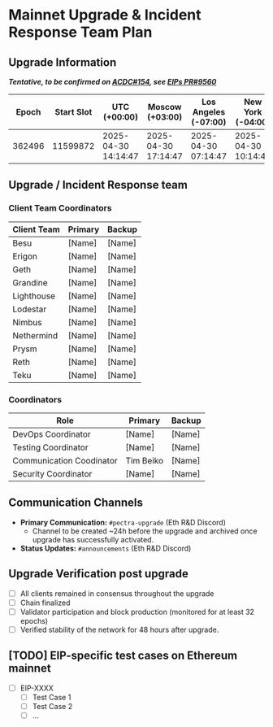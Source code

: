 # Mainnet Upgrade & Incident Response Team Plan

## Upgrade Information

***Tentative, to be confirmed on [ACDC#154](https://github.com/ethereum/pm/issues/1399), see [EIPs PR#9560](https://github.com/ethereum/EIPs/pull/9560)***

| Epoch | Start Slot | UTC (+00:00) | Moscow (+03:00) | Los Angeles (-07:00) | New York (-04:00) | Brisbane (+10:00) 
 | -- | -- | -- | -- | -- | -- | -- 
| 362496 | 11599872 | 2025-04-30 14:14:47 | 2025-04-30 17:14:47 | 2025-04-30 07:14:47 | 2025-04-30 10:14:47 | 2025-05-01 00:14:47 

## Upgrade / Incident Response team

### Client Team Coordinators 
| Client Team | Primary | Backup |
|-------------|---------------------|--------------------|
| Besu | [Name] | [Name] |
| Erigon | [Name] | [Name] |
| Geth | [Name] | [Name] |
| Grandine | [Name] | [Name] |
| Lighthouse | [Name] | [Name] |
| Lodestar | [Name] | [Name] |
| Nimbus | [Name] | [Name] |
| Nethermind | [Name] | [Name] |
| Prysm | [Name] | [Name] |
| Reth | [Name] | [Name] |
| Teku | [Name] | [Name] |

### Coordinators
| Role | Primary | Backup |
|------|---------|----------------------------|
| DevOps Coordinator | [Name] | [Name] |
| Testing Coordinator | [Name] | [Name] |
| Communication Coodinator | Tim Beiko | [Name] |
| Security Coordinator | [Name] | [Name] |

## Communication Channels
- **Primary Communication:** `#pectra-upgrade` (Eth R&D Discord)
    - Channel to be created ~24h before the upgrade and archived once upgrade has successfully activated. 
- **Status Updates:** `#announcements` (Eth R&D Discord)

## Upgrade Verification post upgrade
- [ ] All clients remained in consensus throughout the upgrade
- [ ] Chain finalized
- [ ] Validator participation and block production (monitored for at least 32 epochs)
- [ ] Verified stability of the network for 48 hours after upgrade.

## [TODO] EIP-specific test cases on Ethereum mainnet 
- [ ] EIP-XXXX
    - [ ] Test Case 1
    - [ ] Test Case 2
    - [ ] ...
